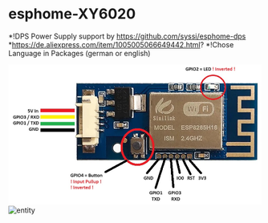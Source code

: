 # esphome-XY6020
*!DPS Power Supply support by https://github.com/syssi/esphome-dps
*https://de.aliexpress.com/item/1005005066649442.html?
*!Chose Language in Packages (german or english)

![entity](picture/sinilink_XY-WFPOW_pinout.jpg "entity")
![entity](picture/cable.png "entity")
